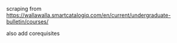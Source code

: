 scraping from https://wallawalla.smartcatalogiq.com/en/current/undergraduate-bulletin/courses/

also add corequisites